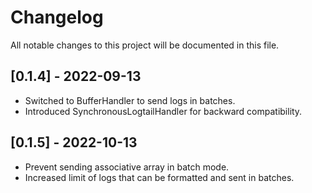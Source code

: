 # Changelog

All notable changes to this project will be documented in this file.

## [0.1.4] - 2022-09-13

  * Switched to BufferHandler to send logs in batches.
  * Introduced SynchronousLogtailHandler for backward compatibility.

## [0.1.5] - 2022-10-13

  * Prevent sending associative array in batch mode.
  * Increased limit of logs that can be formatted and sent in batches.




